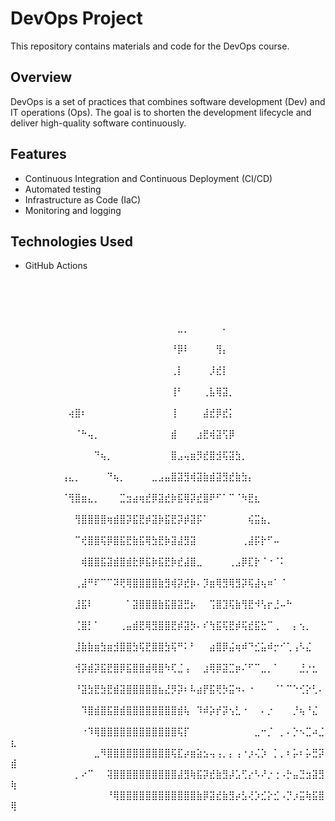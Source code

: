 # DevOps Project

This repository contains materials and code for the DevOps course.

## Overview

DevOps is a set of practices that combines software development (Dev) and IT operations (Ops). The goal is to shorten the development lifecycle and deliver high-quality software continuously.

## Features

- Continuous Integration and Continuous Deployment (CI/CD)
- Automated testing
- Infrastructure as Code (IaC)
- Monitoring and logging


## Technologies Used

- GitHub Actions


⠀⠀⠀⠀⠀⠀⠀⠀⠀⠀⠀⠀⠀⠀⠀⠀⠀⠀⠀⠀⠀⠀⠀⠀⠀⠀⠀⠀⠀⠀⠀⠀⠀⠀⠀⠀⠀⠀⠀⠀⠀⠀⠀⠀⠀⠀⠀⠀⠀⠀
⠀⠀⠀⠀⠀⠀⠀⠀⠀⠀⠀⠀⠀⠀⠀⠀⠀⠀⠀⠀⠀⠀⠀⠀⠀⠀⠀⠀⠀⠀⠀⠀⠀⠀⠀⠀⠀⠀⠀⠀⠀⠀⠀⠀⠀⠀⠀⠀⠀⠀
⠀⠀⠀⠀⠀⠀⠀⠀⠀⠀⠀⠀⠀⠀⠀⠀⠀⠀⠀⠀⠀⠀⠀⠀⠀⠀⣀⡀⠀⠀⠀⠀⠀⠄⠀⠀⠀⠀⠀⠀⠀⠀⠀⠀⠀⠀⠀⠀⠀⠀
⠀⠀⠀⠀⠀⠀⠀⠀⠀⠀⠀⠀⠀⠀⠀⠀⠀⠀⠀⠀⠀⠀⠀⠀⠀⠘⡿⠇⠀⠀⠀⠀⢻⡄⠀⠀⠀⠀⠀⠀⠀⠀⠀⠀⠀⠀⠀⠀⠀⠀
⠀⠀⠀⠀⠀⠀⠀⠀⠀⠀⠀⠀⠀⠀⠀⠀⠀⠀⠀⠀⠀⠀⠀⠀⠀⢀⡇⠀⠀⠀⠀⡸⣞⡇⠀⠀⠀⠀⠀⠀⠀⠀⠀⠀⠀⠀⠀⠀⠀⠀
⠀⠀⠀⠀⠀⠀⠀⠀⠀⠀⠀⠀⠀⠀⠀⠀⠀⠀⠀⠀⠀⠀⠀⠀⠀⢸⠃⠀⠀⠀⢀⣧⢿⣽⡀⠀⠀⠀⠀⠀⠀⠀⠀⠀⠀⠀⠀⠀⠀⠀
⠀⠀⠀⠀⠀⠀⠀⠀⠀⢴⣿⠆⠀⠀⠀⠀⠀⠀⠀⠀⠀⠀⠀⠀⠀⢸⠀⠀⠀⠀⣼⣞⡿⣞⡅⠀⠀⠀⠀⠀⠀⠀⠀⠀⠀⠀⠀⠀⠀⠀
⠀⠀⠀⠀⠀⠀⠀⠀⠀⠀⠈⠓⢤⡀⠀⠀⠀⠀⠀⠀⠀⠀⠀⠀⠀⣾⠀⠀⠀⣰⣟⢾⣽⢫⡿⠀⠀⠀⠀⠀⠀⠀⠀⠀⠀⠀⠀⠀⠀⠀
⠀⠀⠀⠀⠀⠀⠀⠀⠀⠀⠀⠀⠀⠙⢦⡀⠀⠀⠀⠀⠀⠀⠀⠀⠀⣿⣠⢤⣶⡻⣞⣿⣺⢯⣽⣳⡀⠀⠀⠀⠀⠀⠀⠀⠀⠀⠀⠀⠀⠀
⠀⠀⠀⠀⠀⠀⠀⠀⢠⣄⡀⠀⠀⠀⠀⠙⢦⡀⠀⠀⠀⠀⣀⣠⣤⣿⣽⣻⢾⣽⣷⣾⣽⣻⣞⣷⣳⡄⠀⠀⠀⠀⠀⠀⠀⠀⠀⠀⠀⠀
⠀⠀⠀⠀⠀⠀⠀⠀⠈⢻⣿⣶⣄⡀⠀⠀⠀⣉⣲⣴⢶⣞⡿⣽⣞⡷⣯⢿⡽⣞⣿⠟⠋⠁⠉⠈⠳⣟⣆⠀⠀⠀⠀⠀⠀⠀⠀⠀⠀⠀
⠀⠀⠀⠀⠀⠀⠀⠀⠀⠀⢻⣿⣿⣿⣿⢶⣾⣿⡽⣯⣟⡾⣽⡷⣯⣟⡽⡾⣽⡯⠁⠀⠀⠀⠀⠀⠀⢮⣭⣦⡀⠀⠀⠀⠀⠀⠀⠀⠀⠀
⠀⠀⠀⠀⠀⠀⠀⠀⠀⠀⠉⢞⣿⣿⢯⡿⣿⣯⣟⣷⣯⢿⣳⣟⡷⣽⣼⣻⣽⠀⠀⠀⠀⠀⠀⠀⢀⣼⡯⡗⠋⠤⠀⠀⠀⠀⠀⠀⠀⠀
⠀⠀⠀⠀⠀⠀⠀⠀⠀⠀⠀⢾⣿⣿⣯⣽⣾⣿⣾⣗⡿⣯⡷⣯⣟⡷⣞⣼⣿⣀⠀⠀⠀⠀⢀⣠⡿⣏⡗⠈⠐⠈⠅⠀⠀⠀⠀⠀⠀⠀
⠀⠀⠀⠀⠀⠀⠀⠀⠀⠀⢀⣼⠛⠏⠉⠉⠽⢟⢿⣿⣿⣿⣿⣷⣻⢾⡽⣞⡷⠄⡹⣶⢿⣻⢿⣻⡽⢯⣼⢦⠶⠁⠈⠀⠀⠀⠀⠀⠀⠀
⠀⠀⠀⠀⠀⠀⠀⠀⠀⠀⣸⣯⠇⠀⠀⠀⠀⠀⠁⣽⣿⣿⣿⣷⣯⣿⣽⣛⡦⠀⠀⢩⣿⣹⢯⣷⢻⣟⠺⢣⡖⣘⠤⠓⠀⠀⠀⠀⠀⠀
⠀⠀⠀⠀⠀⠀⠀⠀⠀⠀⢈⣿⡃⠁⠀⠀⠀⢀⣤⣾⣟⢿⣻⣿⣿⣟⡾⣽⡳⠄⠎⢳⣯⢯⣟⡾⢯⣞⣯⣓⠉⢀⠀⠀⡄⢢⡀⠀⠀⠀
⠀⠀⠀⠀⠀⠀⠀⠀⠀⠀⣸⣷⣷⣶⣳⣶⣺⣿⣿⣳⢯⣟⣿⣿⣳⢯⠛⠅⠃⠀⠀⣴⣿⡿⣬⢶⠾⠙⣊⣥⠾⡒⠊⢁⢠⠣⣌⠀⠀⠀
⠀⠀⠀⠀⠀⠀⠀⠀⠀⠀⢺⡽⣾⡽⣯⣟⣿⡿⣯⣿⣿⣾⢿⣿⠳⢏⣈⢠⠀⠀⣰⢿⡿⣽⣉⡶⠌⠋⠉⣀⡀⠁⠀⠀⠀⣘⡐⣂⠀⠀
⠀⠀⠀⠀⠀⠀⠀⠀⠀⠀⠘⣽⣳⣟⣳⣟⣾⣽⣿⣿⣿⣿⣿⣦⣜⡻⡽⠆⠧⣴⡟⣯⢟⡳⣭⠲⠄⠐⠀⠀⠀⠈⠁⠉⠑⢊⡕⢃⠄⠀
⠀⠀⠀⠀⠀⠀⠀⠀⠀⠀⠀⠹⣿⣾⣿⣯⣿⣾⣿⣿⣿⣿⣿⣿⣿⣿⣾⢧⠀⠹⠾⡵⡞⡽⢢⣃⠐⠀⠀⠄⡐⠀⠀⠀⡘⢦⠘⣌⠀⠀
⠀⠀⠀⠀⠀⠀⠀⠀⠀⠀⠀⠐⠹⢿⣿⣿⣿⣿⣿⣿⣿⣿⣿⣿⣿⣿⢯⡏⠀⠀⠀⠀⠀⠀⠀⠀⠀⠀⣀⠒⡈⠀⡀⠄⡑⠢⣉⠴⣈⣆
⠀⠀⠀⠀⠀⠀⠀⠀⠀⠀⠀⠀⠀⣀⠻⣿⣿⣿⣿⣿⣿⣿⣿⣿⣿⢯⣏⡴⣶⣵⣢⢤⢠⡀⡄⢠⠐⡰⢌⡱⠀⡁⡀⠆⡥⠆⡥⣛⡽⣾
⠀⠀⠀⠀⠀⠀⠀⠀⠀⠀⡀⠔⠉⠀⠀⢽⣿⣿⣿⣿⣿⣿⣿⣿⣿⣿⣼⣻⢷⣯⡽⣞⣷⣻⡼⣡⢋⡔⠣⠜⡐⢐⠠⡓⣤⣙⣲⣽⣻⢷
⠀⠀⠀⠀⠀⠀⠀⠀⠀⠀⠀⠀⠀⠀⠀⠘⢿⣿⣿⣿⣿⣿⣿⣿⣿⣿⣿⣿⣿⣷⡿⣽⣞⣷⣻⡴⣣⢜⡱⣊⡕⣊⠠⡙⡰⣭⢷⣯⣿⢿